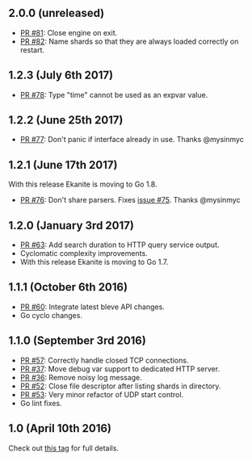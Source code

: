 ## 2.0.0 (unreleased)
- [PR #81](https://github.com/ekanite/ekanite/pull/81): Close engine on exit.
- [PR #82](https://github.com/ekanite/ekanite/pull/81): Name shards so that they are always loaded correctly on restart. 

## 1.2.3 (July 6th 2017)
- [PR #78](https://github.com/ekanite/ekanite/pull/78): Type "time" cannot be used as an expvar value.

## 1.2.2 (June 25th 2017)
- [PR #77](https://github.com/ekanite/ekanite/pull/77): Don't panic if interface already in use. Thanks @mysinmyc

## 1.2.1 (June 17th 2017)
With this release Ekanite is moving to Go 1.8.
- [PR #76](https://github.com/ekanite/ekanite/pull/76): Don't share parsers. Fixes [issue #75](https://github.com/ekanite/ekanite/issues/75). Thanks @mysinmyc 

## 1.2.0 (January 3rd 2017)
- [PR #63](https://github.com/ekanite/ekanite/pull/63): Add search duration to HTTP query service output.
- Cyclomatic complexity improvements.
- With this release Ekanite is moving to Go 1.7.

## 1.1.1 (October 6th 2016)
- [PR #60](https://github.com/ekanite/ekanite/pull/60): Integrate latest bleve API changes.
- Go cyclo changes.

## 1.1.0 (September 3rd 2016)
- [PR #57](https://github.com/ekanite/ekanite/pull/57): Correctly handle closed TCP connections.
- [PR #37](https://github.com/ekanite/ekanite/pull/37): Move debug var support to dedicated HTTP server.
- [PR #36](https://github.com/ekanite/ekanite/pull/36): Remove noisy log message.
- [PR #52](https://github.com/ekanite/ekanite/pull/52): Close file descriptor after listing shards in directory.
- [PR #53](https://github.com/ekanite/ekanite/pull/53): Very minor refactor of UDP start control.
- Go lint fixes.

## 1.0 (April 10th 2016)
Check out [this tag](https://github.com/ekanite/ekanite/releases/tag/v1.0.0) for full details.
